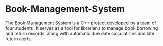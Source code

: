 # Book-Management-System
The Book Management System is a C++ project developed by a team of four students. It serves as a tool for librarians to manage book borrowing and return records, along with automatic due date calculations and late return alerts.
